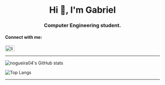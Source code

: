 <h1 align="center">Hi 👋, I'm Gabriel</h1>
<h3 align="center">Computer Engineering student.</h3>

<h4 align="left">Connect with me:</h4>
<p align="left">
<a href="https://linkedin.com/in/linkedin.com/in/nogueirag" target="blank"><img align="center" src="https://raw.githubusercontent.com/rahuldkjain/github-profile-readme-generator/master/src/images/icons/Social/linked-in-alt.svg" alt="linkedin.com/in/nogueirag" height="20" width="30" /></a>
</p>

<hr/>

![nogueira04's GitHub stats](https://github-readme-stats.vercel.app/api?username=nogueira04&show_icons=true&theme=transparent)

![Top Langs](https://github-readme-stats.vercel.app/api/top-langs/?username=nogueira04&layout=compact&theme=transparent&hide=cmake,makefile)

<hr/>
